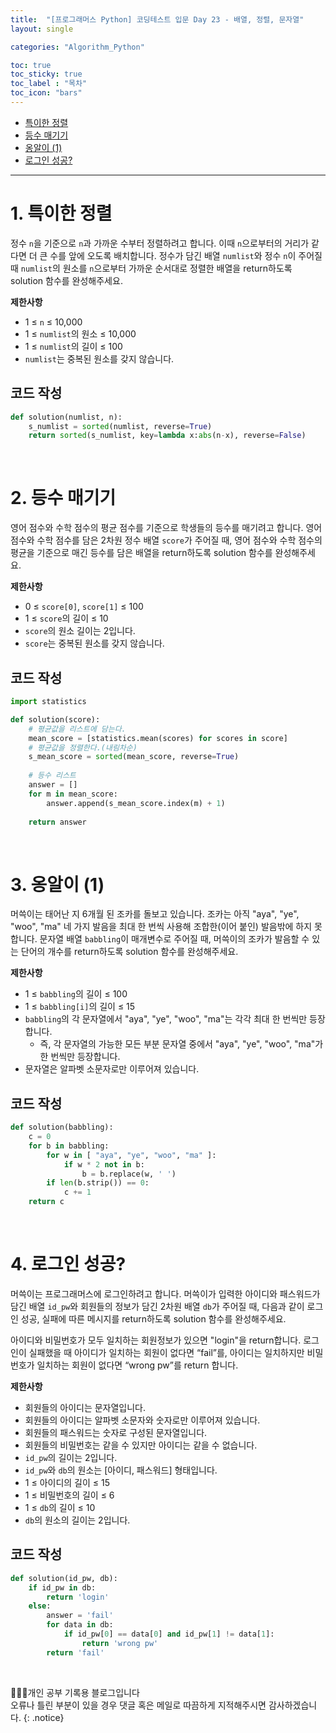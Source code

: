 ```yaml
---
title:  "[프로그래머스 Python] 코딩테스트 입문 Day 23 - 배열, 정렬, 문자열"
layout: single

categories: "Algorithm_Python"

toc: true
toc_sticky: true
toc_label : "목차"
toc_icon: "bars"
---
```


- [특이한 정렬](https://school.programmers.co.kr/learn/courses/30/lessons/120880)
- [등수 매기기](https://school.programmers.co.kr/learn/courses/30/lessons/120882)
- [옹알이 (1)](https://school.programmers.co.kr/learn/courses/30/lessons/120956)
- [로그인 성공?](https://school.programmers.co.kr/learn/courses/30/lessons/120883)

***

# <span class="half_HL">1. 특이한 정렬</span>
정수 ```n```을 기준으로 ```n```과 가까운 수부터 정렬하려고 합니다. 이때 ```n```으로부터의 거리가 같다면 더 큰 수를 앞에 오도록 배치합니다. 정수가 담긴 배열 ```numlist```와 정수 ```n```이 주어질 때 ```numlist```의 원소를 ```n```으로부터 가까운 순서대로 정렬한 배열을 return하도록 solution 함수를 완성해주세요.

**제한사항**
- 1 ≤ ```n``` ≤ 10,000
- 1 ≤ ```numlist```의 원소 ≤ 10,000
- 1 ≤ ```numlist```의 길이 ≤ 100
- ```numlist```는 중복된 원소를 갖지 않습니다.

## 코드 작성
```python
def solution(numlist, n):
    s_numlist = sorted(numlist, reverse=True)
    return sorted(s_numlist, key=lambda x:abs(n-x), reverse=False)
```

<br> 
 
# <span class="half_HL">2. 등수 매기기</span>
영어 점수와 수학 점수의 평균 점수를 기준으로 학생들의 등수를 매기려고 합니다. 영어 점수와 수학 점수를 담은 2차원 정수 배열 ```score```가 주어질 때, 영어 점수와 수학 점수의 평균을 기준으로 매긴 등수를 담은 배열을 return하도록 solution 함수를 완성해주세요.

**제한사항**
- 0 ≤ ```score[0]```, ```score[1]``` ≤ 100
- 1 ≤ ```score```의 길이 ≤ 10
- ```score```의 원소 길이는 2입니다.
- ```score```는 중복된 원소를 갖지 않습니다.

## 코드 작성
```python
import statistics

def solution(score):
    # 평균값을 리스트에 담는다.
    mean_score = [statistics.mean(scores) for scores in score]
    # 평균값을 정렬한다.(내림차순)
    s_mean_score = sorted(mean_score, reverse=True)
    
    # 등수 리스트
    answer = []
    for m in mean_score:
        answer.append(s_mean_score.index(m) + 1)
        
    return answer
```

<br> 
 
# <span class="half_HL">3. 옹알이 (1)</span>
머쓱이는 태어난 지 6개월 된 조카를 돌보고 있습니다. 조카는 아직 "aya", "ye", "woo", "ma" 네 가지 발음을 최대 한 번씩 사용해 조합한(이어 붙인) 발음밖에 하지 못합니다. 문자열 배열 ```babbling```이 매개변수로 주어질 때, 머쓱이의 조카가 발음할 수 있는 단어의 개수를 return하도록 solution 함수를 완성해주세요.

**제한사항**
- 1 ≤ ```babbling```의 길이 ≤ 100
- 1 ≤ ```babbling[i]```의 길이 ≤ 15
- ```babbling```의 각 문자열에서 "aya", "ye", "woo", "ma"는 각각 최대 한 번씩만 등장합니다.
  - 즉, 각 문자열의 가능한 모든 부분 문자열 중에서 "aya", "ye", "woo", "ma"가 한 번씩만 등장합니다.
- 문자열은 알파벳 소문자로만 이루어져 있습니다.

## 코드 작성
```python
def solution(babbling):
    c = 0
    for b in babbling:
        for w in [ "aya", "ye", "woo", "ma" ]:
            if w * 2 not in b:
                b = b.replace(w, ' ')
        if len(b.strip()) == 0:
            c += 1
    return c
```

<br> 
 
# <span class="half_HL">4. 로그인 성공?</span>
머쓱이는 프로그래머스에 로그인하려고 합니다. 머쓱이가 입력한 아이디와 패스워드가 담긴 배열 ```id_pw```와 회원들의 정보가 담긴 2차원 배열 ```db```가 주어질 때, 다음과 같이 로그인 성공, 실패에 따른 메시지를 return하도록 solution 함수를 완성해주세요.

아이디와 비밀번호가 모두 일치하는 회원정보가 있으면 "login"을 return합니다.
로그인이 실패했을 때 아이디가 일치하는 회원이 없다면 “fail”를, 아이디는 일치하지만 비밀번호가 일치하는 회원이 없다면 “wrong pw”를 return 합니다.

**제한사항**
- 회원들의 아이디는 문자열입니다.
- 회원들의 아이디는 알파벳 소문자와 숫자로만 이루어져 있습니다.
- 회원들의 패스워드는 숫자로 구성된 문자열입니다.
- 회원들의 비밀번호는 같을 수 있지만 아이디는 같을 수 없습니다.
- ```id_pw```의 길이는 2입니다.
- ```id_pw```와 ```db```의 원소는 [아이디, 패스워드] 형태입니다.
- 1 ≤ 아이디의 길이 ≤ 15
- 1 ≤ 비밀번호의 길이 ≤ 6
- 1 ≤ ```db```의 길이 ≤ 10
- ```db```의 원소의 길이는 2입니다.

## 코드 작성
```python
def solution(id_pw, db):
    if id_pw in db:
        return 'login'
    else:
        answer = 'fail'
        for data in db:
            if id_pw[0] == data[0] and id_pw[1] != data[1]:
                return 'wrong pw'
        return 'fail'
```

<br>

👩🏻‍💻개인 공부 기록용 블로그입니다
<br>오류나 틀린 부분이 있을 경우 댓글 혹은 메일로 따끔하게 지적해주시면 감사하겠습니다.
{: .notice}